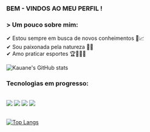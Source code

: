 ### BEM - VINDOS AO MEU PERFIL !
### > Um pouco sobre mim:<br/>
✔ Estou sempre em busca de novos conheimentos 🚀📈 <br/>
✔ Sou paixonada pela natureza 🌲🦋 <br/>
✔ Amo praticar esportes 🏆🥊🏊‍♀️ <br/>

![Kauane's GitHub stats](https://github-readme-stats.vercel.app/api?username=Kauanedev&show_icons=true&theme=radical)




### Tecnologias em progresso:
<div style = "display: inline_block"><br/>
  <img src = "https://img.shields.io/badge/Python-14354C?style=for-the-badge&logo=python&logoColor=white"/>  
  <img src = "https://img.shields.io/badge/JavaScript-323330?style=for-the-badge&logo=javascript&logoColor=F7DF1E"/>
  <img src = "https://img.shields.io/badge/Node.js-43853D?style=for-the-badge&logo=node.js&logoColor=white"/>
  <img src = "https://img.shields.io/badge/MySQL-00000F?style=for-the-badge&logo=mysql&logoColor=white"/>
<div><br/>




[![Top Langs](https://github-readme-stats.vercel.app/api/top-langs/?username=Kauanedev&hide_progress=true)](https://github.com/Kauanedev/github-readme-stats)



